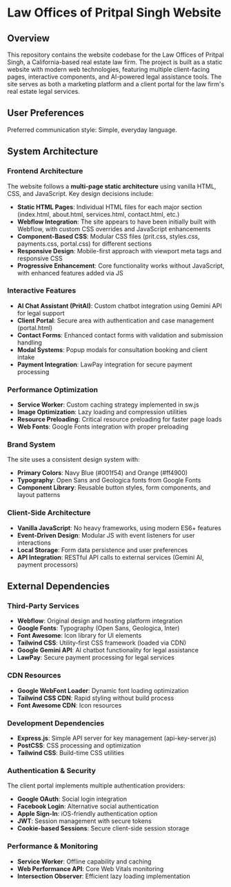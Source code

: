 # Law Offices of Pritpal Singh Website

## Overview

This repository contains the website codebase for the Law Offices of Pritpal Singh, a California-based real estate law firm. The project is built as a static website with modern web technologies, featuring multiple client-facing pages, interactive components, and AI-powered legal assistance tools. The site serves as both a marketing platform and a client portal for the law firm's real estate legal services.

## User Preferences

Preferred communication style: Simple, everyday language.

## System Architecture

### Frontend Architecture
The website follows a **multi-page static architecture** using vanilla HTML, CSS, and JavaScript. Key design decisions include:

- **Static HTML Pages**: Individual HTML files for each major section (index.html, about.html, services.html, contact.html, etc.)
- **Webflow Integration**: The site appears to have been initially built with Webflow, with custom CSS overrides and JavaScript enhancements
- **Component-Based CSS**: Modular CSS files (prit.css, styles.css, payments.css, portal.css) for different sections
- **Responsive Design**: Mobile-first approach with viewport meta tags and responsive CSS
- **Progressive Enhancement**: Core functionality works without JavaScript, with enhanced features added via JS

### Interactive Features
- **AI Chat Assistant (PritAI)**: Custom chatbot integration using Gemini API for legal support
- **Client Portal**: Secure area with authentication and case management (portal.html)
- **Contact Forms**: Enhanced contact forms with validation and submission handling
- **Modal Systems**: Popup modals for consultation booking and client intake
- **Payment Integration**: LawPay integration for secure payment processing

### Performance Optimization
- **Service Worker**: Custom caching strategy implemented in sw.js
- **Image Optimization**: Lazy loading and compression utilities
- **Resource Preloading**: Critical resource preloading for faster page loads
- **Web Fonts**: Google Fonts integration with proper preloading

### Brand System
The site uses a consistent design system with:
- **Primary Colors**: Navy Blue (#001f54) and Orange (#ff4900)
- **Typography**: Open Sans and Geologica fonts from Google Fonts
- **Component Library**: Reusable button styles, form components, and layout patterns

### Client-Side Architecture
- **Vanilla JavaScript**: No heavy frameworks, using modern ES6+ features
- **Event-Driven Design**: Modular JS with event listeners for user interactions
- **Local Storage**: Form data persistence and user preferences
- **API Integration**: RESTful API calls to external services (Gemini AI, payment processors)

## External Dependencies

### Third-Party Services
- **Webflow**: Original design and hosting platform integration
- **Google Fonts**: Typography (Open Sans, Geologica, Inter)
- **Font Awesome**: Icon library for UI elements
- **Tailwind CSS**: Utility-first CSS framework (loaded via CDN)
- **Google Gemini API**: AI chatbot functionality for legal assistance
- **LawPay**: Secure payment processing for legal services

### CDN Resources
- **Google WebFont Loader**: Dynamic font loading optimization
- **Tailwind CSS CDN**: Rapid styling without build process
- **Font Awesome CDN**: Icon resources

### Development Dependencies
- **Express.js**: Simple API server for key management (api-key-server.js)
- **PostCSS**: CSS processing and optimization
- **Tailwind CSS**: Build-time CSS utilities

### Authentication & Security
The client portal implements multiple authentication providers:
- **Google OAuth**: Social login integration
- **Facebook Login**: Alternative social authentication
- **Apple Sign-In**: iOS-friendly authentication option
- **JWT**: Session management with secure tokens
- **Cookie-based Sessions**: Secure client-side session storage

### Performance & Monitoring
- **Service Worker**: Offline capability and caching
- **Web Performance API**: Core Web Vitals monitoring
- **Intersection Observer**: Efficient lazy loading implementation